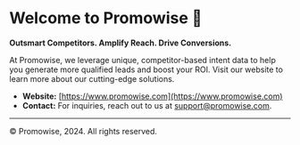 # Welcome to Promowise 👋

**Outsmart Competitors. Amplify Reach. Drive Conversions.**

At Promowise, we leverage unique, competitor-based intent data to help you generate more qualified leads and boost your ROI. Visit our website to learn more about our cutting-edge solutions.

- **Website:** [https://www.promowise.com](https://www.promowise.com)
- **Contact:** For inquiries, reach out to us at [support@promowise.com](mailto:support@promowise.com).

---

© Promowise, 2024. All rights reserved.

